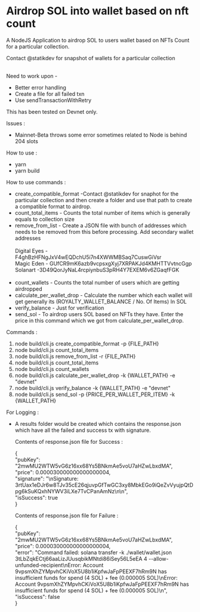 # Airdrop SOL into wallet based on nft count<br/>

A NodeJS Application to airdrop SOL to users wallet based on NFTs Count for a particular collection.

Contact @statikdev for snapshot of wallets for a particular collection<br/><br/>


Need to work upon - 
- Better error handling 
- Create a file for all failed txn
- Use sendTransactionWithRetry


This has been tested on Devnet only. 

Issues :
- Mainnet-Beta throws some error sometimes related to Node is behind 204 slots

How to use :

- yarn 
- yarn build


How to use commands :

- create_compatible_format -Contact @statikdev for snaphot for the particular collection and then create a folder and use that path to create a compatible format to airdrop.
- count_total_items - Counts the total number of items which is generally equals to collection size
- remove_from_list - Create a JSON file with bunch of addresses which needs to be removed from this before processing. Add secondary wallet addresses <br/><br/>
            Digital Eyes -  F4ghBzHFNgJxV4wEQDchU5i7n4XWWMBSaq7CuswGiVsr<br/>
            Magic Eden - GUfCR9mK6azb9vcpsxgXyj7XRPAKJd4KMHTTVvtncGgp<br/>
            Solanart -3D49QorJyNaL4rcpiynbuS3pRH4Y7EXEM6v6ZGaqfFGK<br/><br/>
- count_wallets - Counts the total number of users which are getting airdropped
- calculate_per_wallet_drop - Calculate the number which each wallet will get generally its  (ROYALTY_WALLET_BALANCE / No. Of Items) In SOL
- verify_balance - Just for verification
- send_sol - To airdrop users SOL based on NFTs they have. Enter the price in this command which we got from calculate_per_wallet_drop.


Commands : 

1. node build/cli.js create_compatible_format -p {FILE_PATH} <br/>
2. node build/cli.js count_total_items<br/>
3. node build/cli.js remove_from_list -r {FILE_PATH} <br/>
4. node build/cli.js count_total_items<br/>
5. node  build/cli.js count_wallets
6. node build/cli.js calculate_per_wallet_drop -k {WALLET_PATH} -e "devnet"<br/>
7. node build/cli.js verify_balance -k {WALLET_PATH} -e "devnet"<br/>
8. node build/cli.js send_sol -p  {PRICE_PER_WALLET_PER_ITEM} -k {WALLET_PATH} <br/>

For Logging :

- A results folder would be created which contains the response.json which have all the failed and success tx with signature.
  
  Contents of response.json file for Success :<br/>
  
   {<br/>
        "pubKey": "2mwMU2WTW5vG6z16xx68Ys5BNkmAe5voU7aHZwLbxdMA",<br/>
        "price": 0.000030000000000000004,<br/>
        "signature": "\nSignature: 3rtUax1eDJr6w8TJv35cE26qjuvpGfTwGC3xy8MbkEGo9iQeZvVyujpQtDpg6kSuKQxhNYWV3iLXe7TvCPanAmNz\n\n",<br/>
        "isSuccess": true<br/>
    }<br/>
    
    Contents of response.json file for Failure :<br/>
  
   {<br/>
        "pubKey": "2mwMU2WTW5vG6z16xx68Ys5BNkmAe5voU7aHZwLbxdMA",<br/>
        "price": 0.000030000000000000004,<br/>
        "error": "Command failed: solana transfer -k ./wallet/wallet.json 3tLbZqkECtj66aaLizJUusqbikMNtdi86iSey56L5eEA 4 --allow-unfunded-recipient\nError: Account 9vpsmXhZYMpvhCKiVoX5U8b1iKpfwJaFpPEEXF7hRm9N has insufficient funds for spend (4 SOL) + fee (0.000005 SOL)\nError: Account 9vpsmXhZYMpvhCKiVoX5U8b1iKpfwJaFpPEEXF7hRm9N has insufficient funds for spend (4 SOL) + fee (0.000005 SOL)\n",<br/>
        "isSuccess": false<br/>
    }<br/>
    
   
